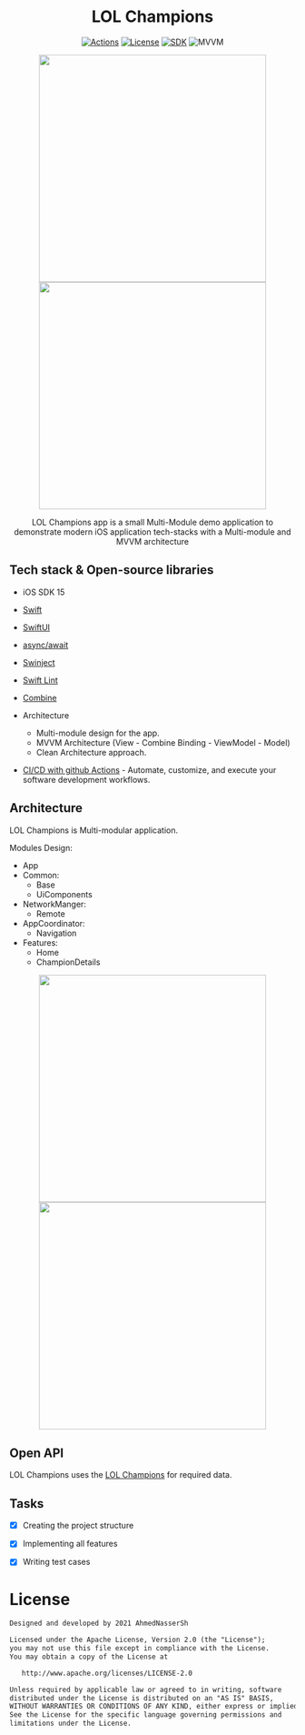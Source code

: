 <h1 align="center"> LOL Champions </h1>

<p align="center">
   <a href="https://github.com/AhmedNasserSh/LOL-Champions/actions/workflows/ios.yml"><img alt="Actions" src="https://github.com/AhmedNasserSh/LOL-Champions/actions/workflows/ios.yml/badge.svg"/></a>
  <a href="https://opensource.org/licenses/Apache-2.0"><img alt="License" src="https://img.shields.io/badge/License-Apache2.0-blue.svg"/></a>
  <a href="https://developer.apple.com/ios/"><img alt="SDK" src="https://img.shields.io/badge/platform-iOS-orange"/></a>
  <img alt="MVVM" src="https://img.shields.io/badge/MVVM-Architecture-orange"/>
</p>
        
<p align="middle" >
  <img src="https://github.com/AhmedNasserSh/LOL-Champions/blob/main/Screenshots/1.png" width="400" />
  <img src="https://github.com/AhmedNasserSh/LOL-Champions/blob/main/Screenshots/2.png" width="400" /> 
</p>


<p align="center">
LOL Champions app is a small Multi-Module demo application to demonstrate modern iOS application tech-stacks with a Multi-module and MVVM architecture

## Tech stack & Open-source libraries
- iOS SDK 15
- [Swift](https://developer.apple.com/swift/)
- [SwiftUI](https://developer.apple.com/xcode/swiftui/)
- [async/await](https://github.com/apple/swift-evolution/blob/main/proposals/0296-async-await.md)
- [Swinject](https://github.com/Swinject/Swinject)
- [Swift Lint](https://github.com/realm/SwiftLint)
- [Combine](https://developer.apple.com/documentation/combine)
- Architecture
  - Multi-module design for the app.
  - MVVM Architecture (View - Combine Binding - ViewModel - Model)
  - Clean Architecture approach.
  
- [CI/CD with github Actions](https://docs.github.com/en/actions) - Automate, customize, and execute your software development workflows.

## Architecture
LOL Champions is Multi-modular application.

Modules Design:
- App
- Common:
    - Base
    - UiComponents
- NetworkManger:
    - Remote
- AppCoordinator: 
    - Navigation
- Features:
    - Home
    - ChampionDetails

<p align="middle" >
  <img src="https://github.com/AhmedNasserSh/LOL-Champions/blob/main/Screenshots/architucure.png" width="400" />
  <img src="https://github.com/AhmedNasserSh/LOL-Champions/blob/main/Screenshots/modules1.png" width="400" /> 
</p>


## Open API
LOL Champions uses the [LOL Champions](https://developer.riotgames.com/docs/lol#data-dragon_data-assets/) for required data.

## Tasks
- [x] Creating the project structure

- [x] Implementing all features

- [x] Writing test cases

# License
```xml
Designed and developed by 2021 AhmedNasserSh

Licensed under the Apache License, Version 2.0 (the "License");
you may not use this file except in compliance with the License.
You may obtain a copy of the License at

   http://www.apache.org/licenses/LICENSE-2.0

Unless required by applicable law or agreed to in writing, software
distributed under the License is distributed on an "AS IS" BASIS,
WITHOUT WARRANTIES OR CONDITIONS OF ANY KIND, either express or implied.
See the License for the specific language governing permissions and
limitations under the License.
```
